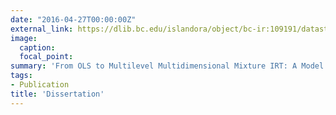 ```yaml
---
date: "2016-04-27T00:00:00Z"
external_link: https://dlib.bc.edu/islandora/object/bc-ir:109191/datastream/PDF/view
image: 
  caption: 
  focal_point: 
summary: 'From OLS to Multilevel Multidimensional Mixture IRT: A Model Refinement Approach to Investigating Patterns of Relationships in PISA 2012 Data.'
tags:
- Publication
title: 'Dissertation'
---
```

